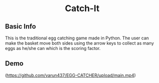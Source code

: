 <h1 align="center"> Catch-It </h1>

## Basic Info 

This is the traditional egg catching game made in Python. 
The user can make the basket move both sides using the arrow keys to collect as many eggs as he/she can which is the scoring factor.

## Demo
(https://github.com/varun437/EGG-CATCHER/upload/main.mp4)
